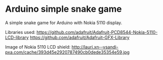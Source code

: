 Arduino simple snake game
=========================

A simple snake game for Arduino with Nokia 5110 display.

Libraries used:
https://github.com/adafruit/Adafruit-PCD8544-Nokia-5110-LCD-library
https://github.com/adafruit/Adafruit-GFX-Library

Image of Nokia 5110 LCD shield:
http://lauri.xn--vsandi-pxa.com/cache/393d45e2920787490cb0dede35354e59.jpg

